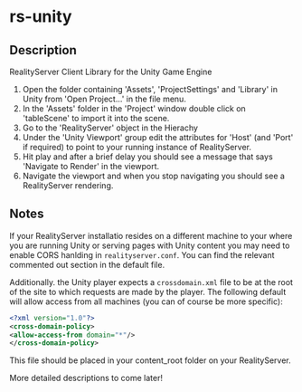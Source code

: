 # rs-unity

## Description

RealityServer Client Library for the Unity Game Engine

1. Open the folder containing 'Assets', 'ProjectSettings' and 'Library' in Unity from 'Open Project...' in the file menu.
2. In the 'Assets' folder in the 'Project' window double click on 'tableScene' to import it into the scene.
3. Go to the 'RealityServer' object in the Hierachy
4. Under the 'Unity Viewport' group edit the attributes for 'Host' (and 'Port' if required) to point to your running instance of RealityServer.
5. Hit play and after a brief delay you should see a message that says 'Navigate to Render' in the viewport.
6. Navigate the viewport and when you stop navigating you should see a RealityServer rendering.

## Notes

If your RealityServer installatio resides on a different machine to your where you are running Unity or serving pages with Unity content you may need to enable CORS hanlding in ```realityserver.conf```. You can find the relevant commented out section in the default file.

Additionally. the Unity player expects a ```crossdomain.xml``` file to be at the root of the site to which requests are made by the player. The following default will allow access from all machines (you can of course be more specific):

```xml
<?xml version="1.0"?>
<cross-domain-policy>
<allow-access-from domain="*"/>
</cross-domain-policy>
```

This file should be placed in your content_root folder on your RealityServer.

More detailed descriptions to come later!
